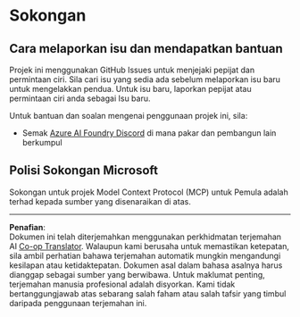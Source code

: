 <!--
CO_OP_TRANSLATOR_METADATA:
{
  "original_hash": "368870f8ab79f903ad80b6a985829516",
  "translation_date": "2025-09-18T13:41:18+00:00",
  "source_file": "SUPPORT.md",
  "language_code": "ms"
}
-->
# Sokongan

## Cara melaporkan isu dan mendapatkan bantuan  

Projek ini menggunakan GitHub Issues untuk menjejaki pepijat dan permintaan ciri. Sila cari isu yang sedia ada sebelum melaporkan isu baru untuk mengelakkan pendua. Untuk isu baru, laporkan pepijat atau permintaan ciri anda sebagai Isu baru.

Untuk bantuan dan soalan mengenai penggunaan projek ini, sila:
- Semak [Azure AI Foundry Discord](https://discord.com/invite/ByRwuEEgH4) di mana pakar dan pembangun lain berkumpul

## Polisi Sokongan Microsoft  

Sokongan untuk projek Model Context Protocol (MCP) untuk Pemula adalah terhad kepada sumber yang disenaraikan di atas.

---

**Penafian**:  
Dokumen ini telah diterjemahkan menggunakan perkhidmatan terjemahan AI [Co-op Translator](https://github.com/Azure/co-op-translator). Walaupun kami berusaha untuk memastikan ketepatan, sila ambil perhatian bahawa terjemahan automatik mungkin mengandungi kesilapan atau ketidaktepatan. Dokumen asal dalam bahasa asalnya harus dianggap sebagai sumber yang berwibawa. Untuk maklumat penting, terjemahan manusia profesional adalah disyorkan. Kami tidak bertanggungjawab atas sebarang salah faham atau salah tafsir yang timbul daripada penggunaan terjemahan ini.